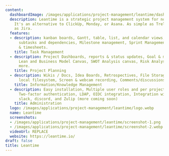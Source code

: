 ```yaml
---
content:
  dashboardImage: /images/applications/project-management/leantime/dashboard.png
  description: Leantime is a strategic project management system for non-project managers.
    It's an alternative to ClickUp, Monday, or Asana. As simple as Trello but as feature-rich
    as Jira.
  features:
  - description: kanban boards, Gantt, table, list, and calendar views, Unlimited
      subtasks and dependencies, Milestone management, Sprint Management, Time tracking
      & timesheets.
    title: Task Management
  - description: Project Dashboards, reports & status updates, Goal & metrics tracking,
      Lean and Business Model Canvas, SWOT Analysis canvas, Risk Analysis, ... and
      more.
    title: Project Planning
  - description: Wikis / Docs, Idea Boards, Retrospectives, File Storage via S3 or
      local filesystem, Screen & webcam recording, Comments/discussions on everything.
    title: Information/Knowledge Management
  - description: Easy installation, Multiple user roles and per project permissions,
      Two-factor authentication, LDAP, OIDC integration, Integration with Mattermost,
      slack, discord, and Zulip (more coming soon)
    title: Administration
  logo: /images/applications/project-management/leantime/logo.webp
  name: Leantime
  screenshots:
  - /images/applications/project-management/leantime/screenshot-1.png
  - /images/applications/project-management/leantime/screenshot-2.webp
  videoUrl: REPLACE
  website: https://leantime.io/
draft: false
title: Leantime
---
```


